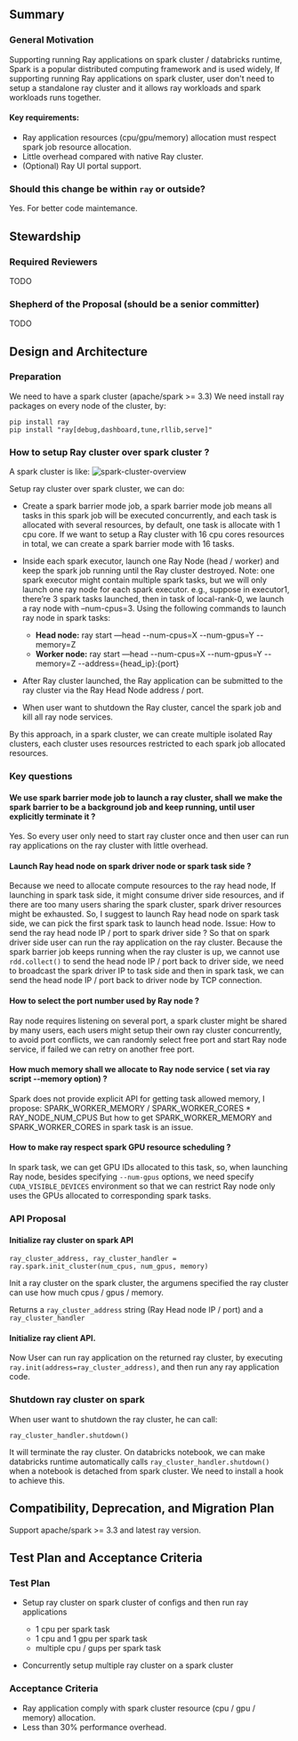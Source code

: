 ## Summary
### General Motivation

Supporting running Ray applications on spark cluster / databricks runtime,
Spark is a popular distributed computing framework and is used widely,
If supporting running Ray applications on spark cluster, user don't need to
setup a standalone ray cluster and it allows ray workloads and spark workloads
runs together.

#### Key requirements:
- Ray application resources (cpu/gpu/memory) allocation must respect spark job resource allocation.
- Little overhead compared with native Ray cluster.
- (Optional) Ray UI portal support.

### Should this change be within `ray` or outside?

Yes. For better code maintemance.

## Stewardship
### Required Reviewers

TODO

### Shepherd of the Proposal (should be a senior committer)

TODO

## Design and Architecture

### Preparation

We need to have a spark cluster (apache/spark >= 3.3)
We need install ray packages on every node of the cluster, by:
```
pip install ray
pip install "ray[debug,dashboard,tune,rllib,serve]"
```

### How to setup Ray cluster over spark cluster ?

A spark cluster is like:
![spark-cluster-overview](https://spark.apache.org/docs/latest/img/cluster-overview.png)

Setup ray cluster over spark cluster, we can do:
- Create a spark barrier mode job,  a spark barrier mode job means all tasks in this spark job 
will be executed concurrently, and each task is allocated with several resources, by default,
one task is allocate with 1 cpu core. If we want to setup a Ray cluster with  16 cpu cores resources
in total, we can create a spark barrier mode with 16 tasks.
 
- Inside each spark executor, launch one Ray Node (head / worker) and keep the spark job running until
the Ray cluster destroyed. Note: one spark executor might contain multiple spark tasks,
but we will only launch one ray node for each spark executor.
e.g., suppose in executor1, there’re 3 spark tasks launched, then in task of local-rank-0,
we launch a ray node with –num-cpus=3. Using the following commands to launch ray node in spark tasks:
  - **Head node:** ray start —head --num-cpus=X --num-gpus=Y --memory=Z
  - **Worker node:** ray start —head --num-cpus=X --num-gpus=Y --memory=Z --address={head_ip}:{port}

 
- After Ray cluster launched, the Ray application can be submitted to the ray cluster via
the Ray Head Node address / port.
 
- When user want to shutdown the Ray cluster, cancel the spark job and kill all ray node services.
 
By this approach, in a spark cluster, we can create multiple isolated Ray clusters, each cluster
uses resources restricted to each spark job allocated resources.


### Key questions

#### We use spark barrier mode job to launch a ray cluster, shall we make the spark barrier to be a background job and keep running, until user explicitly terminate it ?

Yes. So every user only need to start ray cluster once and then user can run ray applications
on the ray cluster with little overhead.


#### Launch Ray head node on spark driver node or spark task side ?
Because we need to allocate compute resources to the ray head node, If launching in spark task side,
it might consume driver side resources, and if there are too many users sharing the spark cluster,
spark driver resources might be exhausted.
So, I suggest to launch Ray head node on spark task side, we can pick the first spark task to launch
head node.
Issue: How to send the ray head node IP / port to spark driver side ?
So that on spark driver side user can run  the ray application on the ray cluster.
Because the spark barrier job keeps running when the ray cluster is up, we cannot use
`rdd.collect()` to send the head node IP / port  back to driver side, we need to broadcast
the spark driver IP to task side and then in spark task, we can send the  head node IP / port
back to driver node by TCP connection.


#### How to select the port number used by Ray node ?
Ray node requires listening on several port, a spark cluster might be shared by many users,
each users might setup their own ray cluster concurrently, to avoid port conflicts,
we can randomly select free port and start Ray node service,
if failed we can retry on another free port.


#### How much memory shall we allocate to Ray node service ( set via ray script --memory option) ?
Spark does not provide explicit API for getting task allowed memory,
I propose:
SPARK_WORKER_MEMORY / SPARK_WORKER_CORES * RAY_NODE_NUM_CPUS
But how to get SPARK_WORKER_MEMORY and SPARK_WORKER_CORES in spark task is an issue.


#### How to make ray respect spark GPU resource scheduling ?
In spark task, we can get GPU IDs allocated to this task, so, when launching
Ray node, besides specifying `--num-gpus` options, we need specify `CUDA_VISIBLE_DEVICES`
environment so that we can restrict Ray node only uses the GPUs allocated to corresponding spark tasks.


### API Proposal

#### Initialize ray cluster on spark API

```
ray_cluster_address, ray_cluster_handler = ray.spark.init_cluster(num_cpus, num_gpus, memory)
```

Init a ray cluster on the spark cluster, the argumens specified the ray cluster can use how much cpus / gpus / memory.


Returns a `ray_cluster_address` string (Ray Head node IP / port) and a `ray_cluster_handler`


#### Initialize ray client API.

Now User can run ray application on the returned ray cluster, by executing `ray.init(address=ray_cluster_address)`, and then run any ray application code.


### Shutdown ray cluster on spark

When user want to shutdown the ray cluster, he can call:

```
ray_cluster_handler.shutdown()
```

It will terminate the ray cluster.
On databricks notebook, we can make databricks runtime automatically calls `ray_cluster_handler.shutdown()` when a notebook is detached from spark cluster. We need to install a hook to achieve this.


## Compatibility, Deprecation, and Migration Plan

Support apache/spark >= 3.3 and latest ray version.


## Test Plan and Acceptance Criteria

### Test Plan

- Setup ray cluster on spark cluster of configs and then run ray applications
  - 1 cpu per spark task
  - 1 cpu and 1 gpu per spark task
  - multiple cpu / gups per spark task

- Concurrently setup multiple ray cluster on a spark cluster

### Acceptance Criteria

- Ray application comply with spark cluster resource (cpu / gpu / memory) allocation.
- Less than 30% performance overhead.
